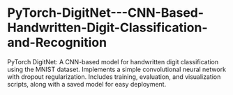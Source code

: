 # PyTorch-DigitNet---CNN-Based-Handwritten-Digit-Classification-and-Recognition
 PyTorch DigitNet: A CNN-based model for handwritten digit classification using the MNIST dataset. Implements a simple convolutional neural network with dropout regularization. Includes training, evaluation, and visualization scripts, along with a saved model for easy deployment.
